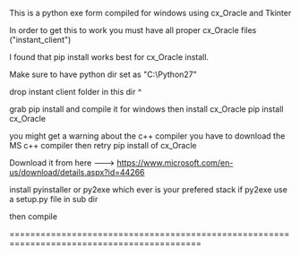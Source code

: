 This is a python exe form compiled for windows using cx_Oracle and Tkinter

In order to get this to work you must have all proper cx_Oracle files ("instant_client")

I found that pip install works best for cx_Oracle install.

Make sure to have python dir set as "C:\Python27\"

drop instant client folder in this dir ^

grab pip install and compile it for windows then install cx_Oracle pip install cx_Oracle 

you might get a warning about the c++ compiler you have to download the MS c++ compiler then retry pip install of cx_Oracle

Download it from here ---> https://www.microsoft.com/en-us/download/details.aspx?id=44266

install pyinstaller or py2exe which ever is your prefered stack if py2exe use a setup.py file in sub dir

then compile 

===========================================================================================